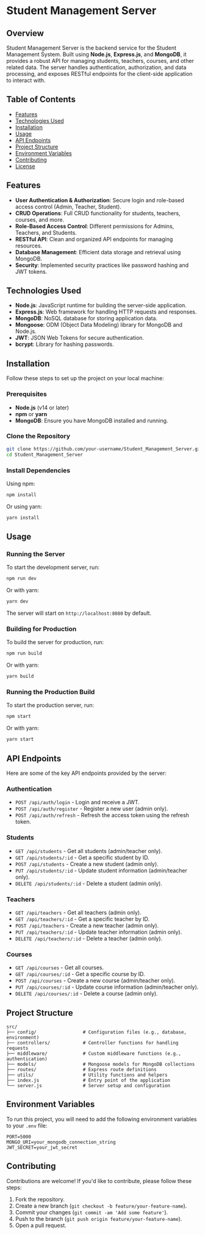 # Student Management Server

## Overview

Student Management Server is the backend service for the Student Management System. Built using **Node.js**, **Express.js**, and **MongoDB**, it provides a robust API for managing students, teachers, courses, and other related data. The server handles authentication, authorization, and data processing, and exposes RESTful endpoints for the client-side application to interact with.

## Table of Contents

- [Features](#features)
- [Technologies Used](#technologies-used)
- [Installation](#installation)
- [Usage](#usage)
- [API Endpoints](#api-endpoints)
- [Project Structure](#project-structure)
- [Environment Variables](#environment-variables)
- [Contributing](#contributing)
- [License](#license)

## Features

- **User Authentication & Authorization**: Secure login and role-based access control (Admin, Teacher, Student).
- **CRUD Operations**: Full CRUD functionality for students, teachers, courses, and more.
- **Role-Based Access Control**: Different permissions for Admins, Teachers, and Students.
- **RESTful API**: Clean and organized API endpoints for managing resources.
- **Database Management**: Efficient data storage and retrieval using MongoDB.
- **Security**: Implemented security practices like password hashing and JWT tokens.

## Technologies Used

- **Node.js**: JavaScript runtime for building the server-side application.
- **Express.js**: Web framework for handling HTTP requests and responses.
- **MongoDB**: NoSQL database for storing application data.
- **Mongoose**: ODM (Object Data Modeling) library for MongoDB and Node.js.
- **JWT**: JSON Web Tokens for secure authentication.
- **bcrypt**: Library for hashing passwords.

## Installation

Follow these steps to set up the project on your local machine:

### Prerequisites

- **Node.js** (v14 or later)
- **npm** or **yarn**
- **MongoDB**: Ensure you have MongoDB installed and running.

### Clone the Repository

```bash
git clone https://github.com/your-username/Student_Management_Server.git
cd Student_Management_Server
```

### Install Dependencies

Using npm:

```bash
npm install
```

Or using yarn:

```bash
yarn install
```

## Usage

### Running the Server

To start the development server, run:

```bash
npm run dev
```

Or with yarn:

```bash
yarn dev
```

The server will start on `http://localhost:8080` by default.

### Building for Production

To build the server for production, run:

```bash
npm run build
```

Or with yarn:

```bash
yarn build
```

### Running the Production Build

To start the production server, run:

```bash
npm start
```

Or with yarn:

```bash
yarn start
```

## API Endpoints

Here are some of the key API endpoints provided by the server:

### Authentication

- `POST /api/auth/login` - Login and receive a JWT.
- `POST /api/auth/register` - Register a new user (admin only).
- `POST /api/auth/refresh` - Refresh the access token using the refresh token.

### Students

- `GET /api/students` - Get all students (admin/teacher only).
- `GET /api/students/:id` - Get a specific student by ID.
- `POST /api/students` - Create a new student (admin only).
- `PUT /api/students/:id` - Update student information (admin/teacher only).
- `DELETE /api/students/:id` - Delete a student (admin only).

### Teachers

- `GET /api/teachers` - Get all teachers (admin only).
- `GET /api/teachers/:id` - Get a specific teacher by ID.
- `POST /api/teachers` - Create a new teacher (admin only).
- `PUT /api/teachers/:id` - Update teacher information (admin only).
- `DELETE /api/teachers/:id` - Delete a teacher (admin only).

### Courses

- `GET /api/courses` - Get all courses.
- `GET /api/courses/:id` - Get a specific course by ID.
- `POST /api/courses` - Create a new course (admin/teacher only).
- `PUT /api/courses/:id` - Update course information (admin/teacher only).
- `DELETE /api/courses/:id` - Delete a course (admin only).

## Project Structure

```plaintext
src/
├── config/                 # Configuration files (e.g., database, environment)
├── controllers/            # Controller functions for handling requests
├── middleware/             # Custom middleware functions (e.g., authentication)
├── models/                 # Mongoose models for MongoDB collections
├── routes/                 # Express route definitions
├── utils/                  # Utility functions and helpers
├── index.js                # Entry point of the application
└── server.js               # Server setup and configuration
```

## Environment Variables

To run this project, you will need to add the following environment variables to your `.env` file:

```plaintext
PORT=5000
MONGO_URI=your_mongodb_connection_string
JWT_SECRET=your_jwt_secret
```

## Contributing

Contributions are welcome! If you'd like to contribute, please follow these steps:

1. Fork the repository.
2. Create a new branch (`git checkout -b feature/your-feature-name`).
3. Commit your changes (`git commit -am 'Add some feature'`).
4. Push to the branch (`git push origin feature/your-feature-name`).
5. Open a pull request.
